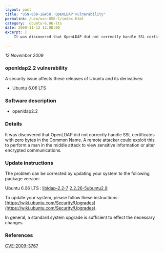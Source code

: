 ```yaml
---
layout: post
title: "USN-858-1&#58; OpenLDAP vulnerability"
permalink: /usn/usn-858-1/index.html
category:  ubuntu-6.06-lts
date: 2009-11-12 12:00:00
excerpt: |
    It was discovered that OpenLDAP did not correctly handle SSL certificates with zero bytes in the Common Name. A remote attacker could exploit this to perform a man in the middle attack to view sensitive information or alter encrypted communications. 
    
--- 
```

 
 

*12 November 2009*

### openldap2.2 vulnerability

A security issue affects these releases of Ubuntu and its derivatives:

* Ubuntu 6.06 LTS

### Software description

* openldap2.2 

### Details

It was discovered that OpenLDAP did not correctly handle SSL certificates with zero bytes in the Common Name. A remote attacker could exploit this to perform a man in the middle attack to view sensitive information or alter encrypted communications. 

### Update instructions

The problem can be corrected by updating your system to the following package version:

Ubuntu 6.06 LTS
 : [libldap-2.2-7](https://launchpad.net/ubuntu/+source/openldap2.2) <span> [2.2.26-5ubuntu2.9](https://launchpad.net/ubuntu/+source/openldap2.2/2.2.26-5ubuntu2.9) </span> 

To update your system, please follow these instructions: [https://wiki.ubuntu.com/Security/Upgrades](https://wiki.ubuntu.com/Security/Upgrades).

In general, a standard system upgrade is sufficient to effect the necessary changes. 

### References

 
 [CVE-2009-3767](http://people.ubuntu.com/~ubuntu-security/cve/CVE-2009-3767)
 

